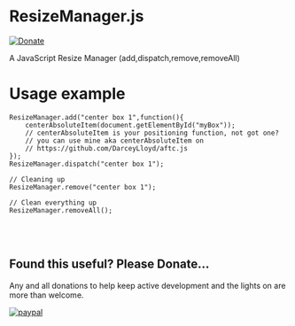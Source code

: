 # ResizeManager.js
[![Donate](https://img.shields.io/badge/Donate-PayPal-green.svg)](https://www.paypal.com/cgi-bin/webscr?cmd=_donations&business=Darcey%2eLloyd%40gmail%2ecom&lc=GB&item_name=Darcey%20Lloyd%20Developer%20Donation&currency_code=GBP&bn=PP%2dDonationsBF%3abtn_donateCC_LG%2egif%3aNonHosted)

A JavaScript Resize Manager (add,dispatch,remove,removeAll)

# Usage example
```
ResizeManager.add("center box 1",function(){
	centerAbsoluteItem(document.getElementById("myBox"));
	// centerAbsoluteItem is your positioning function, not got one?
	// you can use mine aka centerAbsoluteItem on
	// https://github.com/DarceyLloyd/aftc.js
});
ResizeManager.dispatch("center box 1");

// Cleaning up
ResizeManager.remove("center box 1");

// Clean everything up
ResizeManager.removeAll();
```

<br>
<br>

## <b>Found this useful? Please Donate...</b>
Any and all donations to help keep active development and the lights on are more than welcome.

[![paypal](https://www.paypalobjects.com/en_GB/i/btn/btn_donate_LG.gif)](https://www.paypal.com/cgi-bin/webscr?cmd=_donations&business=Darcey%2eLloyd%40gmail%2ecom&lc=GB&item_name=Darcey%20Lloyd%20Developer%20Donation&currency_code=GBP&bn=PP%2dDonationsBF%3abtn_donateCC_LG%2egif%3aNonHosted)
